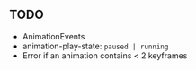 ## TODO
 - AnimationEvents
 - animation-play-state: `paused | running`
 - Error if an animation contains < 2 keyframes
